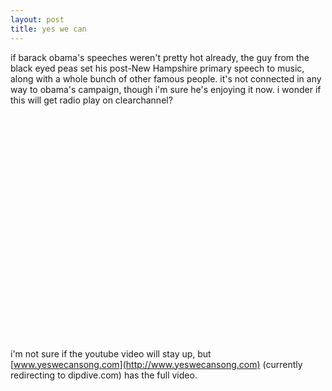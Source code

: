 ```yaml
---
layout: post
title: yes we can
---
```


if barack obama's speeches weren't pretty hot already, the guy from the black eyed peas set his post-New Hampshire primary speech to music, along with a whole bunch of other famous people. it's not connected in any way to obama's campaign, though i'm sure he's enjoying it now. i wonder if this will get radio play on clearchannel?<br /><br /><object height="355" width="425"><param name="movie" value="http://www.youtube.com/v/ldF_bfoZPLo&rel=1" /><param name="wmode" value="transparent" /><embed type="application/x-shockwave-flash" src="http://www.youtube.com/v/ldF_bfoZPLo&rel=1" height="355" width="425" wmode="transparent"></embed></object><br /><br />i'm not sure if the youtube video will stay up, but [www.yeswecansong.com](http://www.yeswecansong.com) (currently redirecting to dipdive.com) has the full video.
